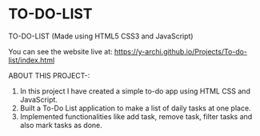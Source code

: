 # TO-DO-LIST

TO-DO-LIST (Made using HTML5 CSS3 and JavaScript)

You can see the website live at: https://y-archi.github.io/Projects/To-do-list/index.html

ABOUT THIS PROJECT-:

  1. In this project I have created a simple to-do app using HTML CSS and JavaScript.
  2. Built a To-Do List application to make a list of daily tasks at one place.
  3. Implemented functionalities like add task, remove task, filter tasks and also mark tasks as done.
 
